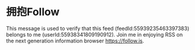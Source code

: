# 拥抱Follow

This message is used to verify that this feed (feedId:55939235463397383) belongs to me (userId:55938341809190912). Join me in enjoying RSS on the next generation information browser https://follow.is.


